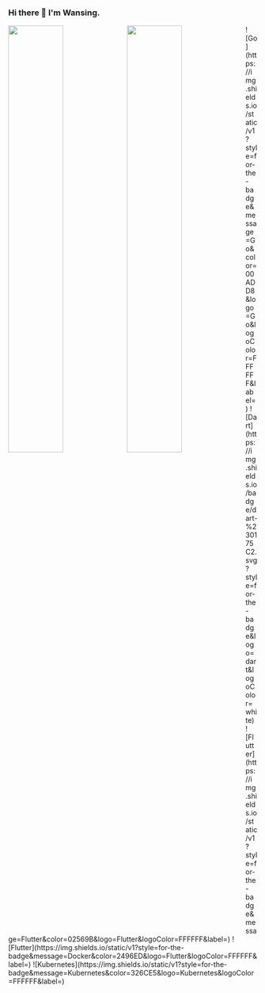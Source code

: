 ### Hi there 👋 I'm Wansing. 

<img align="left" width="47%"  src="https://github-readme-stats.vercel.app/api?username=Wansing&show_icons=true&theme=tokyonight"/>
<img align="left" width="47%" src="https://github-readme-stats.vercel.app/api/top-langs/?username=Onebluesky882&layout=compact"/>
![Go](https://img.shields.io/static/v1?style=for-the-badge&message=Go&color=00ADD8&logo=Go&logoColor=FFFFFF&label=)
![Dart](https://img.shields.io/badge/dart-%230175C2.svg?style=for-the-badge&logo=dart&logoColor=white)
![Flutter](https://img.shields.io/static/v1?style=for-the-badge&message=Flutter&color=02569B&logo=Flutter&logoColor=FFFFFF&label=)
![Flutter](https://img.shields.io/static/v1?style=for-the-badge&message=Docker&color=2496ED&logo=Flutter&logoColor=FFFFFF&label=)
![Kubernetes](https://img.shields.io/static/v1?style=for-the-badge&message=Kubernetes&color=326CE5&logo=Kubernetes&logoColor=FFFFFF&label=)
